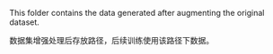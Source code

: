 This folder contains the data generated after augmenting the original dataset. 

数据集增强处理后存放路径，后续训练使用该路径下数据。
